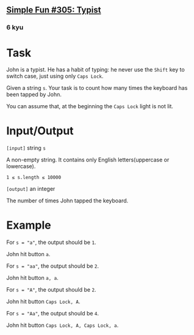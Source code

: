 <h2><a href=https://www.codewars.com/kata/592645498270ccd7950000b4/train/javascript target="_blank">Simple Fun #305: Typist</a></h2><h3>6 kyu</h3><h1 id="task">Task</h1><p>John is a typist. He has a habit of typing: he never use the <code>Shift</code> key to switch case, just using only <code>Caps Lock</code>. </p><p>Given a string <code>s</code>. Your task is to count how many times the keyboard has been tapped by John.</p><p>You can assume that, at the beginning the <code>Caps Lock</code> light is not lit.</p><h1 id="inputoutput">Input/Output</h1><p><code>[input]</code> string <code>s</code></p><p>A non-empty string. It contains only English letters(uppercase or lowercase).</p><p><code>1 ≤ s.length ≤ 10000</code></p><p><code>[output]</code> an integer</p><p>The number of times John tapped the keyboard.</p><h1 id="example">Example</h1><p>For <code>s = "a"</code>, the output should be <code>1</code>.</p><p>John hit button <code>a</code>.</p><p>For <code>s = "aa"</code>, the output should be <code>2</code>.</p><p>John hit button <code>a, a</code>.</p><p>For <code>s = "A"</code>, the output should be <code>2</code>.</p><p>John hit button <code>Caps Lock, A</code>.</p><p>For <code>s = "Aa"</code>, the output should be <code>4</code>.</p><p>John hit button <code>Caps Lock, A, Caps Lock, a</code>.</p>